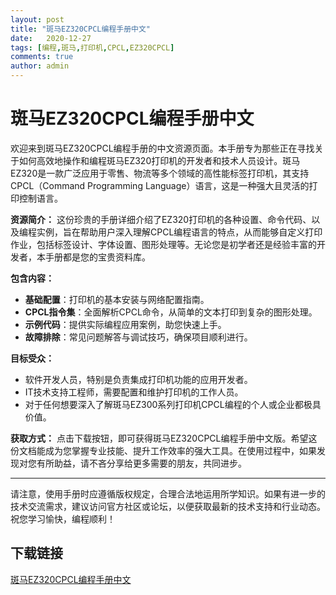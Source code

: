 ```yaml
---
layout: post
title: "斑马EZ320CPCL编程手册中文"
date:   2020-12-27
tags: [编程,斑马,打印机,CPCL,EZ320CPCL]
comments: true
author: admin
---
```

# 斑马EZ320CPCL编程手册中文

欢迎来到斑马EZ320CPCL编程手册的中文资源页面。本手册专为那些正在寻找关于如何高效地操作和编程斑马EZ320打印机的开发者和技术人员设计。斑马EZ320是一款广泛应用于零售、物流等多个领域的高性能标签打印机，其支持CPCL（Command Programming Language）语言，这是一种强大且灵活的打印控制语言。

**资源简介：**
这份珍贵的手册详细介绍了EZ320打印机的各种设置、命令代码、以及编程实例，旨在帮助用户深入理解CPCL编程语言的特点，从而能够自定义打印作业，包括标签设计、字体设置、图形处理等。无论您是初学者还是经验丰富的开发者，本手册都是您的宝贵资料库。

**包含内容：**
- **基础配置**：打印机的基本安装与网络配置指南。
- **CPCL指令集**：全面解析CPCL命令，从简单的文本打印到复杂的图形处理。
- **示例代码**：提供实际编程应用案例，助您快速上手。
- **故障排除**：常见问题解答与调试技巧，确保项目顺利进行。

**目标受众：**
- 软件开发人员，特别是负责集成打印机功能的应用开发者。
- IT技术支持工程师，需要配置和维护打印机的工作人员。
- 对于任何想要深入了解斑马EZ300系列打印机CPCL编程的个人或企业都极具价值。

**获取方式：**
点击下载按钮，即可获得斑马EZ320CPCL编程手册中文版。希望这份文档能成为您掌握专业技能、提升工作效率的强大工具。在使用过程中，如果发现对您有所助益，请不吝分享给更多需要的朋友，共同进步。

---

请注意，使用手册时应遵循版权规定，合理合法地运用所学知识。如果有进一步的技术交流需求，建议访问官方社区或论坛，以便获取最新的技术支持和行业动态。祝您学习愉快，编程顺利！

## 下载链接

[斑马EZ320CPCL编程手册中文](https://pan.quark.cn/s/a334fce4321a)